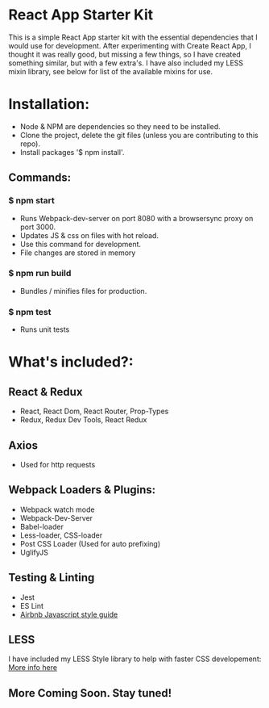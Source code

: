 # React App Starter Kit

This is a simple React App starter kit with the essential dependencies that I would use for development.
After experimenting with Create React App, I thought it was really good, but missing a few things, so I
have created something similar, but with a few extra's. I have also included my LESS mixin library, see 
below for list of the available mixins for use.

# Installation:
* Node & NPM are dependencies so they need to be installed.
* Clone the project, delete the git files (unless you are contributing to this repo).
* Install packages '$ npm install'.

## Commands:

### $ npm start
* Runs Webpack-dev-server on port 8080 with a browsersync proxy on port 3000.
* Updates JS & css on files with hot reload.
* Use this command for development.
* File changes are stored in memory

### $ npm run build
* Bundles / minifies files for production.

### $ npm test
* Runs unit tests

# What's included?:

## React & Redux
* React, React Dom, React Router, Prop-Types
* Redux, Redux Dev Tools, React Redux

## Axios
* Used for http requests

## Webpack Loaders & Plugins:
* Webpack watch mode
* Webpack-Dev-Server
* Babel-loader
* Less-loader, CSS-loader
* Post CSS Loader (Used for auto prefixing)
* UglifyJS

## Testing & Linting
* Jest
* ES Lint
* [Airbnb Javascript style guide](https://github.com/airbnb/javascript)

## LESS

I have included my LESS Style library to help with faster CSS developement:
[More info here](https://github.com/rm-bergmann/less-style-library)

## More Coming Soon. Stay tuned!
